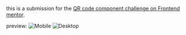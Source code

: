this is a submission for the [QR code component challenge on Frontend mentor](https://www.frontendmentor.io/challenges/qr-code-component-iux_sIO_H).

preview:
![Mobile](https://github.com/Lancer385/Qr-code-page/assets/102915355/ed584441-21ee-4f84-9ffd-7252de63f5ae)
![Desktop](https://github.com/Lancer385/Qr-code-page/assets/102915355/74c8f063-c634-44a0-97e5-2966423c0e79)
